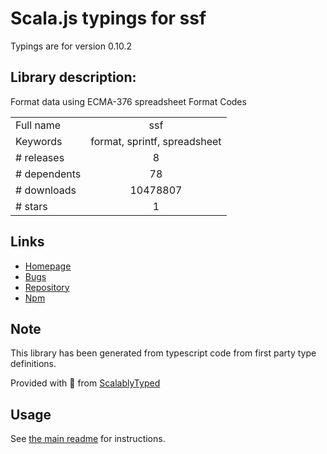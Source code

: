 
# Scala.js typings for ssf

Typings are for version 0.10.2

## Library description:
Format data using ECMA-376 spreadsheet Format Codes

|                    |                 |
| ------------------ | :-------------: |
| Full name          | ssf |
| Keywords           | format, sprintf, spreadsheet |
| # releases         | 8 |
| # dependents       | 78 |
| # downloads        | 10478807 |
| # stars            | 1 |

## Links
- [Homepage](http://sheetjs.com/opensource)
- [Bugs](https://github.com/SheetJS/ssf/issues)
- [Repository](https://github.com/SheetJS/ssf)
- [Npm](https://www.npmjs.com/package/ssf)
    


## Note
This library has been generated from typescript code from first party type definitions.

Provided with :purple_heart: from [ScalablyTyped](https://github.com/oyvindberg/ScalablyTyped)

## Usage
See [the main readme](../../readme.md) for instructions.


